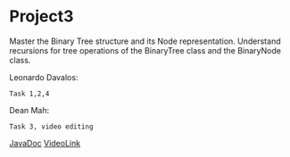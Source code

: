 # Project3
Master the Binary Tree structure and its Node representation. Understand recursions for tree operations of the BinaryTree class and the BinaryNode class.

Leonardo Davalos:

    Task 1,2,4
Dean Mah:

    Task 3, video editing

[JavaDoc](docs/index.html)
[VideoLink](https://youtu.be/GbZXtCIy6x0)
